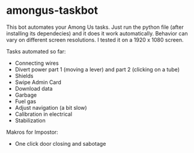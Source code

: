 # amongus-taskbot

This bot automates your Among Us tasks. Just run the python file (after installing its dependecies) and it does it work automatically.
Behavior can vary on different screen resolutions. I tested it on a 1920 x 1080 screen.

Tasks automated so far:
- Connecting wires
- Divert power part 1 (moving a lever) and part 2 (clicking on a tube)
- Shields
- Swipe Admin Card
- Download data
- Garbage
- Fuel gas
- Adjust navigation (a bit slow)
- Calibration in electrical
- Stabilization

Makros for Impostor:
- One click door closing and sabotage 


